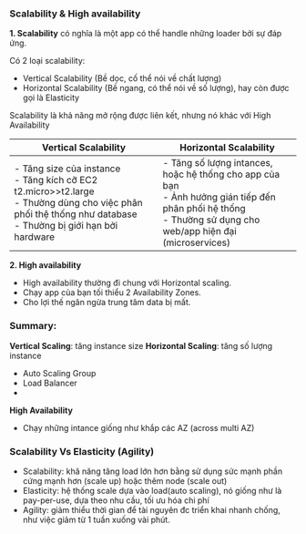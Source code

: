 ### Scalability & High availability

**1. Scalability** có nghĩa là một app có thể handle những loader bởi sự đáp ứng.

Có 2 loại scalability:
- Vertical Scalability (Bề dọc, cố thể nói về chất lượng)
- Horizontal Scalability (Bề ngang, có thể nói về số lượng), hay còn được gọi là Elasticity

Scalability là khả năng mở rộng được liên kết, nhưng nó khác với High Availability

|Vertical Scalability |Horizontal Scalability|
|---|---|
|- Tăng size của instance <br>- Tăng kích cỡ EC2 t2.micro>>t2.large<br>- Thường dùng cho việc phân phối thệ thống như database<br>- Thường bị giới hạn bởi hardware|- Tăng số lượng intances, hoặc hệ thống cho app của bạn<br>- Ảnh hưởng gián tiếp đến phân phối hệ thống<br>- Thường sử dụng cho web/app hiện đại (microservices)|

**2. High availability**
- High availability thường đi chung với Horizontal scaling.
- Chạy app của bạn tối thiểu 2 Availability Zones.
- Cho lợi thế ngăn ngừa trung tâm data bị mất.

### **Summary:**
**Vertical Scaling**: tăng instance size 
**Horizontal Scaling**: tăng số lượng instance
- Auto Scaling Group
- Load Balancer
- 
**High Availability**
- Chạy những intance giống như khắp các AZ (across multi AZ)

### Scalability Vs Elasticity (Agility)
- Scalability: khă năng tăng load lớn hơn bằng sử dụng sức mạnh phần cứng mạnh hơn (scale up) hoặc thêm node (scale out)
- Elasticity: hệ thống scale dựa vào load(auto scaling), nó giống như là pay-per-use, dựa theo nhu cầu, tối ưu hóa chi phí
- Agility: giảm thiểu thời gian để tài nguyên đc triển khai nhanh chống, như việc giảm từ 1 tuần xuống vài phút.